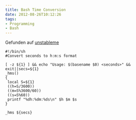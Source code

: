 ```yaml
---
title: Bash Time Conversion
date: 2012-08-26T10:12:26
tags:
- Programming
- Bash
---
```


Gefunden auf [unstableme](http://unstableme.blogspot.de/2009/01/convert-seconds-to-hour-minute-seconds.html)

~~~ { .bash }
#!/bin/sh
#Convert seconds to h:m:s format

[ -z ${1} ] && echo "Usage: $(basename $0) <seconds>" && exit||secs=${1}
_hms()
{
 local S=${1}
 ((h=S/3600))
 ((m=S%3600/60))
 ((s=S%60))
 printf "%dh:%dm:%ds\n" $h $m $s
}

_hms ${secs}
~~~
